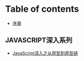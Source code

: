 # Table of contents

* [序章](README.md)

## JAVASCRIPT深入系列

* [JavaScirpt深入之从原型到原型链](javascript深入系列/JavaScirpt深入之从原型到原型链.md)
